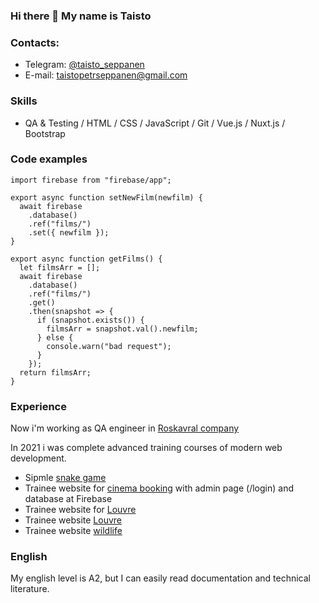 ### Hi there 👋 My name is Taisto

### Contacts:

- Telegram: [@taisto_seppanen](https://t.me/taisto_seppanen "@taisto_seppanen")
- E-mail: taistopetrseppanen@gmail.com

### Skills

- QA & Testing / HTML / CSS / JavaScript / Git / Vue.js / Nuxt.js / Bootstrap

### Code examples

    import firebase from "firebase/app";

    export async function setNewFilm(newfilm) {
      await firebase
        .database()
        .ref("films/")
        .set({ newfilm });
    }

    export async function getFilms() {
      let filmsArr = [];
      await firebase
        .database()
        .ref("films/")
        .get()
        .then(snapshot => {
          if (snapshot.exists()) {
            filmsArr = snapshot.val().newfilm;
          } else {
            console.warn("bad request");
          }
        });
      return filmsArr;
    }

### Experience

Now i'm working as QA engineer in [Roskavral company](https://roskvartal.ru/o-kompanii)

In 2021 i was complete advanced training courses of modern web development.
- Sipmle [snake game](https://taisto-seppanen.github.io/Snake/ "Snake Game")
- Trainee website for [cinema booking](https://cinimabooking.herokuapp.com/ "cinema booking") with admin page (/login) and database at Firebase
- Trainee website for [Louvre](https://rolling-scopes-school.github.io/taisto-seppanen-JSFEPRESCHOOL/museum/)
- Trainee website [Louvre](https://rolling-scopes-school.github.io/taisto-seppanen-JSFEPRESCHOOL/museum/)
- Trainee website [wildlife](https://rolling-scopes-school.github.io/taisto-seppanen-JSFE2021Q1/wildlife/)


### English

My english level is A2, but I can easily read documentation and technical literature.

<!--
**taisto-seppanen/taisto-seppanen** is a ✨ _special_ ✨ repository because its `README.md` (this file) appears on your GitHub profile.

Here are some ideas to get you started:

- 🔭 I’m currently working on ...
- 🌱 I’m currently learning ...
- 👯 I’m looking to collaborate on ...
- 🤔 I’m looking for help with ...
- 💬 Ask me about ...
- 📫 How to reach me: ...
- 😄 Pronouns: ...
- ⚡ Fun fact: ...
-->
